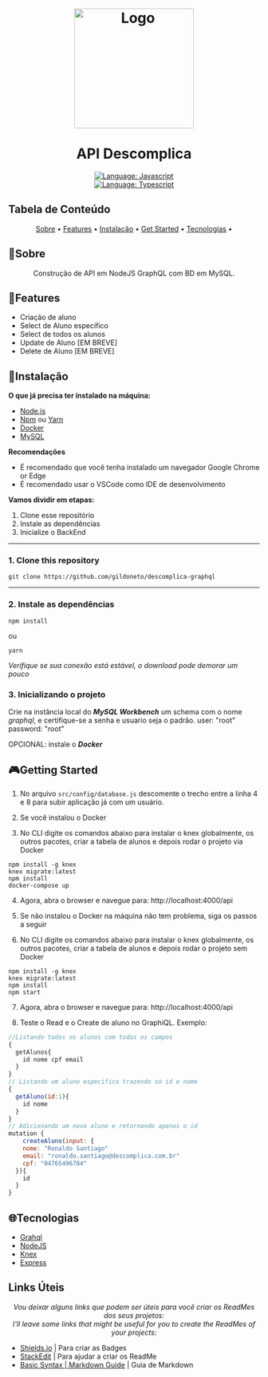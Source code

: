 <h1 align="center">
	<img src="https://camo.githubusercontent.com/4f83b4c2b667216dbd8102ee8068831644ce6ed037016e182ddf1179f08953a9/68747470733a2f2f7777772e7265696e6465782e696f2f626c6f672f6275696c64696e672d612d6772617068716c2d7365727665722d776974682d6e6f64652d6a732d616e642d73716c2f4772617068514c5f4e6f64654a532e706e67"  alt="Logo"  width="240"><br><br>
    API Descomplica
</h1>

<div>
    <p align="center">
        <a href="#">
            <img src="https://img.shields.io/static/v1?label=Language&message=Javascript&color=yellow&style=for-the-badge&logo=JavaScript" alt="Language: Javascript">
        </a>
        <br>
        <a href="#">
        <img src="https://img.shields.io/static/v1?label=Language&message=Typescript&color=blue&style=for-the-badge&logo=Typescript" alt="Language: Typescript">
    </a>
    </p>
</div>

## Tabela de Conteúdo

<p align="center">
 <a href="#sobre">Sobre</a> •
 <a href="#features">Features</a> •
 <a href="#Instalação">Instalação</a> • 
 <a href="#getting-started">Get Started</a> • 
 <a href="#tecnologias">Tecnologias</a> • 
</p>

## 📌Sobre

<div>
    <p align="center">
        Construção de API em NodeJS GraphQL com BD em MySQL.
    </p>
</div>

## 🚀Features

- Criação de aluno
- Select de Aluno específico
- Select de todos os alunos
- Update de Aluno [EM BREVE]
- Delete de Aluno [EM BREVE]

## 📕Instalação

**O que já precisa ter instalado na máquina:**
- [Node.js](https://nodejs.org/en/)
- [Npm](https://www.npmjs.com/) ou [Yarn](https://yarnpkg.com/)
- [Docker](https://www.docker.com/products/docker-desktop)
- [MySQL](https://dev.mysql.com/downloads/)

**Recomendações**
-   É recomendado que você tenha instalado um navegador Google Chrome or Edge
-   É recomendado usar o VSCode como IDE de desenvolvimento

**Vamos dividir em etapas:**
1. Clone esse repositório
2. Instale as dependências
3. Inicialize o BackEnd
  ---
### 1. Clone this repository
```
git clone https://github.com/gildoneto/descomplica-graphql
```
---
### 2. Instale as dependências
```
npm install
```
ou
```
yarn
```

*Verifique se sua conexão está estável, o download pode demorar um pouco* 

### 3. Inicializando o projeto

Crie na instância local do ***MySQL Workbench*** um schema com o nome *graphql*, e certifique-se a senha e usuario seja o padrão. user: "root" password: "root"

OPCIONAL: instale o ***Docker*** 

## 🎮Getting Started

1. No arquivo `src/config/database.js` descomente o trecho entre a linha 4 e 8 para subir aplicação já com um usuário.

2. Se você instalou o Docker

3. No CLI digite os comandos abaixo para instalar o knex globalmente, os outros pacotes, criar a tabela de alunos e depois rodar o projeto via Docker
```
npm install -g knex
knex migrate:latest
npm install
docker-compose up
```
4. Agora, abra o browser e navegue para: http://localhost:4000/api

5. Se não instalou o Docker na máquina não tem problema, siga os passos a seguir

6. No CLI digite os comandos abaixo para instalar o knex globalmente, os outros pacotes, criar a tabela de alunos e depois rodar o projeto sem Docker
```
npm install -g knex
knex migrate:latest
npm install
npm start
```
7. Agora, abra o browser e navegue para: http://localhost:4000/api

8. Teste o Read e o Create de aluno no GraphiQL. Exemplo:
```javascript
//Listando todos os alunos com todos os campos
{
  getAlunos{
    id nome cpf email
  }
}
// Listando um aluno especifico trazendo só id e nome
{
  getAluno(id:1){
    id nome
  }
}
// Adicionando um novo aluno e retornando apenas o id
mutation {
	createAluno(input: {
  	nome: "Ronaldo Santiago"
    email: "ronaldo.santiago@descomplica.com.br"
    cpf: "04765496784"
  }){
    id
  }
}
```

## 🌐Tecnologias

- [Grahql](https://graphql.org/)
- [NodeJS](https://nodejs.org/en/)
- [Knex](https://knexjs.org/)
- [Express]()


##  Links Úteis

<p align="center">
    <em>
        Vou deixar alguns links que podem ser úteis para você criar os ReadMes dos seus projetos:<br>
        I'll leave some links that might be useful for you to create the ReadMes of your projects:<br>
    </em>
</p>

- [Shields.io](https://shields.io/) | Para criar as Badges 
- [StackEdit](https://stackedit.io/app#) | Para ajudar a criar os ReadMe
- [Basic Syntax | Markdown Guide](https://www.markdownguide.org/basic-syntax/) | Guia de Markdown
